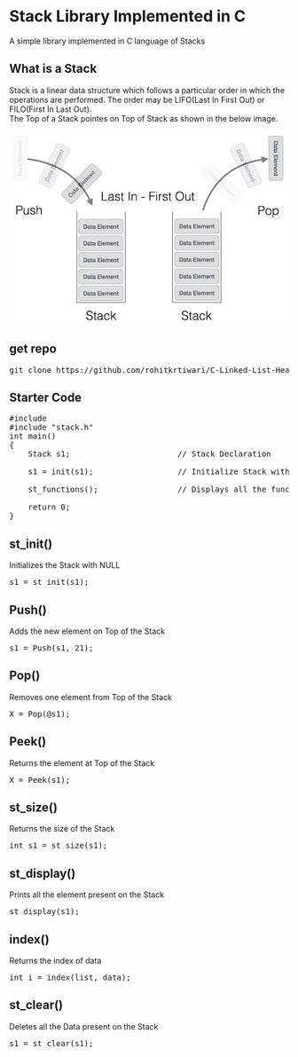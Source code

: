 # **Stack Library Implemented in C**

A simple library implemented in C language of Stacks

## **What is a Stack**
Stack is a linear data structure which follows a particular order in which the operations are performed. The order may be LIFO(Last In First Out) or FILO(First In Last Out).<br> 
The Top of a Stack pointes on Top of Stack as shown in the below image.
<br><br>
<img src="images/stack_representation.jpg">


## **get repo**
<pre>
git clone https://github.com/rohitkrtiwari/C-Linked-List-Header.git 
</pre>


## **Starter Code**
<pre>
#include <stdio.h>
#include "stack.h"
int main()
{
    Stack s1;                       // Stack Declaration

    s1 = init(s1);                  // Initialize Stack with NULL
    
    st_functions();                 // Displays all the functions of this module

    return 0;
}
</pre>

## **st_init()**
Initializes the Stack with NULL 
<pre>
s1 = st_init(s1);
</pre>

## **Push()**
Adds the new element on Top of the Stack
<pre>
s1 = Push(s1, 21);
</pre>

## **Pop()**
Removes one element from Top of the Stack
<pre>
X = Pop(@s1);
</pre>

## **Peek()**
Returns  the element at Top of the Stack
<pre>
X = Peek(s1);
</pre>

## **st_size()**
Returns the size of the Stack
<pre>
int s1 = st_size(s1);
</pre>

## **st_display()**
Prints all the element present on the Stack
<pre>
st_display(s1);
</pre>

## **index()**
Returns the index of data
<pre>
int i = index(list, data);
</pre>

## **st_clear()**
Deletes all the Data present on the Stack
<pre>
s1 = st_clear(s1);
</pre>

